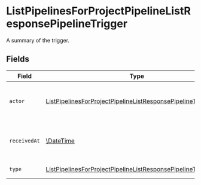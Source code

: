 # ListPipelinesForProjectPipelineListResponsePipelineTrigger

A summary of the trigger.


## Fields

| Field                                                                                                                                                         | Type                                                                                                                                                          | Required                                                                                                                                                      | Description                                                                                                                                                   |
| ------------------------------------------------------------------------------------------------------------------------------------------------------------- | ------------------------------------------------------------------------------------------------------------------------------------------------------------- | ------------------------------------------------------------------------------------------------------------------------------------------------------------- | ------------------------------------------------------------------------------------------------------------------------------------------------------------- |
| `actor`                                                                                                                                                       | [ListPipelinesForProjectPipelineListResponsePipelineTriggerActor](../../models/operations/ListPipelinesForProjectPipelineListResponsePipelineTriggerActor.md) | :heavy_check_mark:                                                                                                                                            | The user who triggered the Pipeline.                                                                                                                          |
| `receivedAt`                                                                                                                                                  | [\DateTime](https://www.php.net/manual/en/class.datetime.php)                                                                                                 | :heavy_check_mark:                                                                                                                                            | The date and time the trigger was received.                                                                                                                   |
| `type`                                                                                                                                                        | [ListPipelinesForProjectPipelineListResponsePipelineTriggerType](../../models/operations/ListPipelinesForProjectPipelineListResponsePipelineTriggerType.md)   | :heavy_check_mark:                                                                                                                                            | The type of trigger.                                                                                                                                          |